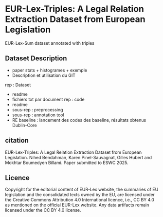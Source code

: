 # EUR-Lex-Triples: A Legal Relation Extraction Dataset from European Legislation
EUR-Lex-Sum dataset annotated with triples

## Dataset Description
  - paper stats + histogrames + exemple
- Description et utilisation du GIT

rep : Dataset
  - readme
  - fichiers txt par document
rep : code
 - readme
 - sous-rep : preprocessing
 - sous-rep : annotation tool
 - RE baseline : lancement des codes des baseline, résultats obtenus
Dublin-Core
## citation
EUR-Lex-Triples: A Legal Relation Extraction Dataset from European Legislation. Nihed Bendahman, Karen Pinel-Sauvagnat, Gilles Hubert and Mokhtar Boumedyen Billami. Paper submitted to ESWC 2025.
## Licence
Copyright for the editorial content of EUR-Lex website, the summaries of EU legislation and the consolidated texts owned by the EU, are licensed under the Creative Commons Attribution 4.0 International licence, i.e., CC BY 4.0 as mentioned on the official EUR-Lex website. Any data artifacts remain licensed under the CC BY 4.0 license.
